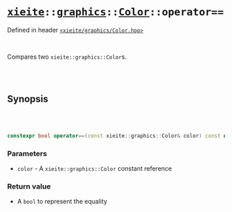 # [`xieite`](../../../README.md)`::`[`graphics`](../../../docs/graphics.md)`::`[`Color`](../../../docs/graphics/Color.md)`::operator==`
Defined in header [`<xieite/graphics/Color.hpp>`](../../../include/xieite/graphics/Color.hpp)

<br/>

Compares two `xieite::graphics::Color`s.

<br/><br/>

## Synopsis

<br/><br/>

```cpp
constexpr bool operator==(const xieite::graphics::Color& color) const noexcept;
```
### Parameters
- `color` - A `xieite::graphics::Color` constant reference
### Return value
- A `bool` to represent the equality
